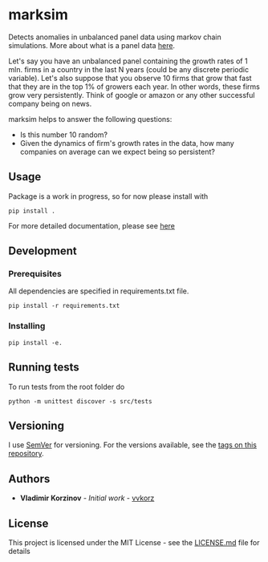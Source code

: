 # marksim

Detects anomalies in unbalanced panel data using markov chain simulations. More about what is a panel data [here](https://en.wikipedia.org/wiki/Panel_data).


Let's say you have an unbalanced panel containing the growth rates of 1 mln. firms in a country in the last N years (could be any discrete periodic variable). Let's also suppose that you observe 10 firms that grow that fast that they are in the top 1% of growers each year. In other words, these firms grow very persistently. Think of google or amazon or any other successful company being on news.   

marksim helps to answer the following questions:

* Is this number 10 random? 
* Given the dynamics of firm's growth rates in the data, how many companies on average can we expect being so persistent?


## Usage

Package is a work in progress, so for now please install with

```
pip install .
```

For more detailed documentation, please see [here](https://marksim.readthedocs.io/en/latest/)

## Development

### Prerequisites

All dependencies are specified in requirements.txt file.

```
pip install -r requirements.txt
```

### Installing

```
pip install -e.
```

## Running tests

To run tests from the root folder do

```
python -m unittest discover -s src/tests
```

## Versioning

I use [SemVer](http://semver.org/) for versioning. For the versions available, see the [tags on this repository](https://github.com/vvkorz/validpanda/tags).

## Authors

* **Vladimir Korzinov** - *Initial work* - [vvkorz](https://github.com/vvkorz)

## License

This project is licensed under the MIT License - see the [LICENSE.md](LICENSE) file for details
